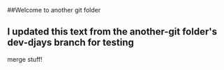 ##Welcome to another git folder
## I updated this text from the another-git folder's dev-djays branch for testing
merge stuff!
